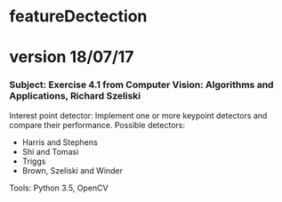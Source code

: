 # featureDectection
# version 18/07/17

### Subject: Exercise 4.1 from Computer Vision: Algorithms and Applications, Richard Szeliski
Interest point detector:
Implement one or more keypoint detectors and compare their performance.
Possible detectors:
-	Harris and Stephens
-	Shi and Tomasi
-	Triggs
-	Brown, Szeliski and Winder

Tools: Python 3.5, OpenCV
